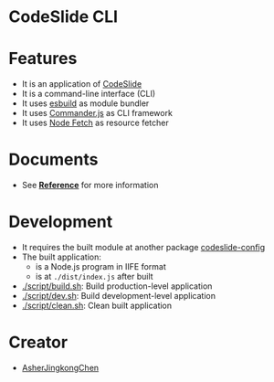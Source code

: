 # CodeSlide CLI

# Features
- It is an application of [CodeSlide](../../)
- It is a command-line interface (CLI)
- It uses [esbuild](https://github.com/evanw/esbuild) as module bundler
- It uses [Commander.js](https://github.com/tj/commander.js) as CLI framework
- It uses [Node Fetch](https://github.com/node-fetch/node-fetch) as resource fetcher

# Documents
- See [**Reference**](./docs/REFERENCE.md) for more information

# Development
- It requires the built module at another package [codeslide-config](../codeslide-config/)
- The built application:
  - is a Node.js program in IIFE format
  - is at `./dist/index.js` after built
- [./script/build.sh](./script/build.sh): Build production-level application
- [./script/dev.sh](./script/dev.sh): Build development-level application
- [./script/clean.sh](./script/clean.sh): Clean built application

# Creator
- [AsherJingkongChen](https://github.com/AsherJingkongChen)
